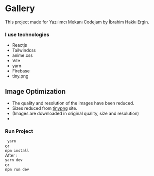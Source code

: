 # Gallery
This project made for Yazılımcı Mekanı Codejam by İbrahim Hakkı Ergin.
### I use technologies
- Reactjs
- Tailwindcss
- anime.css
- Vite
- yarn
- Firebase
- tiny.png
## Image Optimization
- The quality and resolution of the images have been reduced.
- Sizes reduced from [tinypng](https://tinypng.com/) site.
- (Images are downloaded in original quality, size and resolution)
- 
### Run Project
<code> yarn </code> <br>
or  <br>
<code>npm install</code> <br>
After :  <br>
<code>yarn dev</code> <br>
or <br>
<code>npm run dev</code>
 
